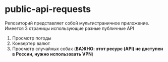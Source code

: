 # public-api-requests

Репозиторий представляет собой мультистраничное приложение. Имеется 3 страницы использующие разные публичные API
1. Просмотр погоды
2. Конвертер валют
3. Просмотр случайных собак (**ВАЖНО: этот ресурс (API) не доступен в России, нужно использовать VPN**)
